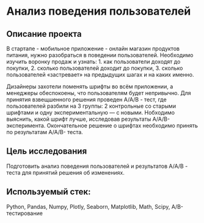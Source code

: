 # Анализ поведения пользователей

## Описание проекта

   В стартапе - мобильное приложение - онлайн магазин продуктов питания, нужно разобраться в поведении пользователей. Необходимо изучить воронку продаж и узнать: 
    1. как пользователи доходят до покупки,
    2. сколько пользователей доходит до покупки, 
    3. сколько пользователей «застревает» на предыдущих шагах и на каких именно.

   Дизайнеры захотели поменять шрифты во всём приложении, а менеджеры обеспокоены, что пользователям будет непривычно. Для принятия взвещшенного решения проведен А/А/В - тест, где пользователей разбили на 3 группы: 2 контрольные со старыми шрифтами и одну экспериментальную — с новыми. Нобходимо выяснить, какой шрифт лучше, исследовав результаты A/A/B- эксперимента. Окончательное решение о шрифтах необходимо принять по результатам A/A/B- теста. 


## Цель исследования

Подготовить анализ поведения пользователей и результатов А/А/В - теста для принятий решения об изменениях.

## Используемый стек: 
Python, Pandas, Numpy, Plotly, Seaborn, Matplotlib, Math, Scipy, A/B-тестирование

